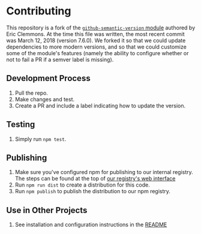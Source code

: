 # Contributing

This repository is a fork of the [`github-semantic-version` module](https://github.com/ericclemmons/github-semantic-version) authored by Eric Clemmons. 
At the time this file was written, the most recent commit was March 12, 2018 (version 7.6.0). 
We forked it so that we could update dependencies to more modern versions, and so that we 
could customize some of the module's features (namely the ability to configure whether or not 
to fail a PR if a semver label is missing).

## Development Process

1. Pull the repo.
2. Make changes and test.
3. Create a PR and include a label indicating how to update the version.
   
## Testing

1. Simply run `npm test`.
   
## Publishing

1. Make sure you've configured npm for publishing to our internal registry. The steps can be
   found at the top of [our registry's web interface](http://npm-registry.prod.zaius/)
2. Run `npm run dist` to create a distribution for this code.
3. Run `npm publish` to publish the distribution to our npm registry.
   
## Use in Other Projects

1. See installation and configuration instructions in the [README](README.md)
